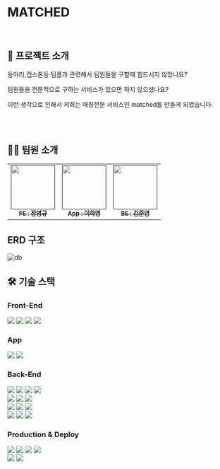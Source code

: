 # MATCHED

<br/>

## 📎 프로젝트 소개

동아리,캡스톤등 팀플과 관련해서 팀원들을 구할때 힘드시지 않았나요? 

팀원들을 전문적으로 구하는 서비스가 있으면 하지 않으셨나요? 

이런 생각으로 인해서 저희는 매칭전문 서비스인 matched를 만들게 되었습니다.

<br><br>

##  👩‍💻 팀원 소개

<table>
  <tbody>
    <tr>
      <td align="center"><a href=""><img src="https://github.com/MinWonHaeSo/.github/assets/77093072/dd56b70e-fa9e-4b75-89c0-109823716f0d" width="100px;" alt=""/><br /><sub><b>FE : 장병규</b></sub></a><br /></td>
      <td align="center"><a href=""><img src="https://github.com/MinWonHaeSo/.github/assets/77093072/56917423-255d-4154-a7a3-1b5362dd06a6" width="100px;" alt=""/><br /><sub><b>App : 이하영</b></sub></a><br /></td>
      <td align="center"><a href=""><img src="https://github.com/MinWonHaeSo/.github/assets/77093072/8957939d-0db4-4ab1-b8f2-04841d5e9b97" width="100px;" alt=""/><br /><sub><b>BE : 김준영</b></sub></a><br /></td>
     </tr>
  </tbody>
</table>

## ERD 구조
![db](https://github.com/MinWonHaeSo/.github/assets/77093072/0761cbf6-eb42-4372-8e31-76f8983070cb)

## 🛠️ 기술 스택
### Front-End
<img src="https://img.shields.io/badge/Python-4FC08D?style=for-the-badge&logo=vuedotjs&logoColor=white"> <img src="https://img.shields.io/badge/HTML5-E34F26?style=for-the-badge&logo=html5&logoColor=white"> <img src="https://img.shields.io/badge/CSS3-1572B6?style=for-the-badge&logo=css3&logoColor=white"> <img src="https://img.shields.io/badge/javascript-F7DF1E?style=for-the-badge&logo=javascript&logoColor=white">

### App
<img src="https://img.shields.io/badge/android-3DDC84?style=for-the-badge&logo=android&logoColor=white"> <img src="https://img.shields.io/badge/JAVA-007396?style=for-the-badge&logo=JAVA&logoColor=white">

### Back-End
<img src="https://img.shields.io/badge/java-007396?style=for-the-badge&logo=java&logoColor=white"> <img src="https://img.shields.io/badge/spring-6DB33F?style=for-the-badge&logo=spring&logoColor=white"> <img src="https://img.shields.io/badge/Spring boot-6DB33F?style=for-the-badge&logo=Spring boot&logoColor=black"> <img src="https://img.shields.io/badge/gradle-02303A?style=for-the-badge&logo=gradle&logoColor=white">
<br>
<img src="https://img.shields.io/badge/Spring Security-6DB33F?style=for-the-badge&logo=Spring Security&logoColor=black"> <img src="https://img.shields.io/badge/Json web tokens-000000?style=for-the-badge&logo=Json web tokens&logoColor=white"> <img src="https://img.shields.io/badge/SMTP-CC0000?style=for-the-badge&logo=Gmail&logoColor=white">
<br>
<img src="https://img.shields.io/badge/Spring JPA-6DB33F?style=for-the-badge&logo=Spring JPA&logoColor=white"> <img src="https://img.shields.io/badge/querydsl-2599ED?style=for-the-badge&logo=querydsl&logoColor=white"> <img src="https://img.shields.io/badge/JUnit5-25A162?style=for-the-badge&logo=JUnit5&logoColor=white">
<br>
<img src="https://img.shields.io/badge/intellijidea-000000?style=for-the-badge&logo=intellijidea&logoColor=white"> <img src="https://img.shields.io/badge/postman-FF6C37?style=for-the-badge&logo=postman&logoColor=white"> <img src="https://img.shields.io/badge/mysql-4479A1?style=for-the-badge&logo=mysql&logoColor=white"> 
<br>
### Production & Deploy
<img src="https://img.shields.io/badge/aws-232F3E?style=for-the-badge&logo=amazonaws&logoColor=white"> <img src="https://img.shields.io/badge/ec2-FF9900?style=for-the-badge&logo=amazonec2&logoColor=white"> <img src="https://img.shields.io/badge/cloudfront-A100FF?style=for-the-badge&logo=cloudfront&logoColor=white"> <img src="https://img.shields.io/badge/route 53-A100FF?style=for-the-badge&logo=route 53&logoColor=white">
<br>
<img src="https://img.shields.io/badge/github-181717?style=for-the-badge&logo=github&logoColor=white"> <img src="https://img.shields.io/badge/git-F05032?style=for-the-badge&logo=git&logoColor=white"> 
<!--

**Here are some ideas to get you started:**

🙋‍♀️ A short introduction - what is your organization all about?
🌈 Contribution guidelines - how can the community get involved?
👩‍💻 Useful resources - where can the community find your docs? Is there anything else the community should know?
🍿 Fun facts - what does your team eat for breakfast?
🧙 Remember, you can do mighty things with the power of [Markdown](https://docs.github.com/github/writing-on-github/getting-started-with-writing-and-formatting-on-github/basic-writing-and-formatting-syntax)
-->
